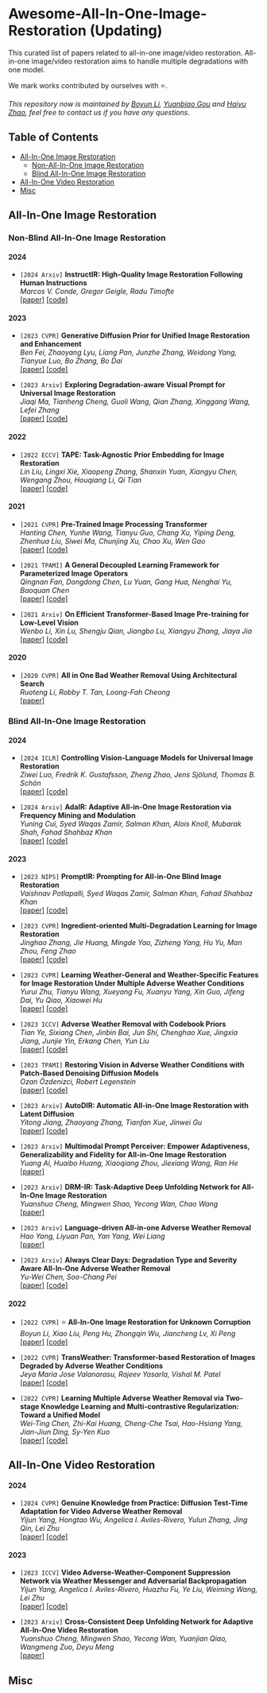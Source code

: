 # Awesome-All-In-One-Image-Restoration (Updating)

This curated list of papers related to all-in-one image/video restoration. All-in-one image/video restoration aims to handle multiple degradations with one model. 

We mark works contributed by ourselves with ⭐.

*This repository now is maintained by [Boyun Li](https://liboyun.github.io/), [Yuanbiao Gou](https://ybgou.github.io/) and [Haiyu Zhao](https://pandint.github.io/about/), feel free to contact us if you have any questions.*



## Table of Contents

- [All-In-One Image Restoration](#all-in-one-image-restoration)
  - [Non-All-In-One Image Restoration](#Non-Blind-All-In-One-Image-Restoration)
  - [Blind All-In-One Image Restoration](#Blind-All-In-One-Image-Restoration)
- [All-In-One Video Restoration](#All-In-One-Video-Restoration)
- [Misc](#misc)



## All-In-One Image Restoration

### Non-Blind All-In-One Image Restoration

#### 2024

- `[2024 Arxiv]` **InstructIR: High-Quality Image Restoration Following Human Instructions**  
*Marcos V. Conde, Gregor Geigle, Radu Timofte*  
[[paper]](https://arxiv.org/abs/2401.16468) [[code]](https://github.com/mv-lab/InstructIR.git)

#### 2023

- `[2023 CVPR]` **Generative Diffusion Prior for Unified Image Restoration and Enhancement**  
*Ben Fei, Zhaoyang Lyu, Liang Pan, Junzhe Zhang, Weidong Yang, Tianyue Luo, Bo Zhang, Bo Dai*  
[[paper]](https://arxiv.org/abs/2304.01247) [[code]](https://github.com/Fayeben/GenerativeDiffusionPrior.git)

- `[2023 Arxiv]` **Exploring Degradation-aware Visual Prompt for Universal Image Restoration**  
*Jiaqi Ma, Tianheng Cheng, Guoli Wang, Qian Zhang, Xinggang Wang, Lefei Zhang*  
[[paper]](https://arxiv.org/abs/2306.13653) [[code]](https://github.com/leonmakise/ProRes.git)

#### 2022

- `[2022 ECCV]` **TAPE: Task-Agnostic Prior Embedding for Image Restoration**  
*Lin Liu, Lingxi Xie, Xiaopeng Zhang, Shanxin Yuan, Xiangyu Chen, Wengang Zhou, Houqiang Li, Qi Tian*  
[[paper]](https://arxiv.org/abs/2203.06074) [[code]](http://home.ustc.edu.cn/~ll0825/project_TAPE.html)

#### 2021

- `[2021 CVPR]` **Pre-Trained Image Processing Transformer**   
*Hanting Chen, Yunhe Wang, Tianyu Guo, Chang Xu, Yiping Deng, Zhenhua Liu, Siwei Ma, Chunjing Xu, Chao Xu, Wen Gao*   
[[paper]](https://arxiv.org/abs/2012.00364) [[code]](https://github.com/huawei-noah/Pretrained-IPT.git)

- `[2021 TPAMI]` **A General Decoupled Learning Framework for Parameterized Image Operators**  
*Qingnan Fan, Dongdong Chen, Lu Yuan, Gang Hua, Nenghai Yu, Baoquan Chen*   
[[paper]](https://arxiv.org/abs/1907.05852) [[code]](https://github.com/fqnchina/DecoupleLearning.git)

- `[2021 Arxiv]` **On Efficient Transformer-Based Image Pre-training for Low-Level Vision**  
*Wenbo Li, Xin Lu, Shengju Qian, Jiangbo Lu, Xiangyu Zhang, Jiaya Jia*  
[[paper]](https://arxiv.org/abs/2112.10175) [[code]](https://github.com/fenglinglwb/EDT.git)

#### 2020

- `[2020 CVPR]` **All in One Bad Weather Removal Using Architectural Search**  
*Ruoteng Li, Robby T. Tan, Loong-Fah Cheong*   
[[paper]](https://openaccess.thecvf.com/content_CVPR_2020/html/Li_All_in_One_Bad_Weather_Removal_Using_Architectural_Search_CVPR_2020_paper.html)

### Blind All-In-One Image Restoration

#### 2024

- `[2024 ICLR]` **Controlling Vision-Language Models for Universal Image Restoration**  
*Ziwei Luo, Fredrik K. Gustafsson, Zheng Zhao, Jens Sjölund, Thomas B. Schön*  
[[paper]](https://arxiv.org/abs/2310.01018) [[code]](https://github.com/Algolzw/daclip-uir.git)

- `[2024 Arxiv]` **AdaIR: Adaptive All-in-One Image Restoration via Frequency Mining and Modulation**  
*Yuning Cui, Syed Waqas Zamir, Salman Khan, Alois Knoll, Mubarak Shah, Fahad Shahbaz Khan*   
[[paper]](https://arxiv.org/abs/2403.14614) [[code]](https://github.com/c-yn/AdaIR.git)

#### 2023

- `[2023 NIPS]` **PromptIR: Prompting for All-in-One Blind Image Restoration**  
*Vaishnav Potlapalli, Syed Waqas Zamir, Salman Khan, Fahad Shahbaz Khan*   
[[paper]](https://arxiv.org/abs/2306.13090) [[code]](https://github.com/va1shn9v/PromptIR.git)

- `[2023 CVPR]` **Ingredient-oriented Multi-Degradation Learning for Image Restoration**  
*Jinghao Zhang, Jie Huang, Mingde Yao, Zizheng Yang, Hu Yu, Man Zhou, Feng Zhao*  
[[paper]](https://openaccess.thecvf.com/content/CVPR2023/papers/Zhang_Ingredient-Oriented_Multi-Degradation_Learning_for_Image_Restoration_CVPR_2023_paper.pdf) [[code]](https://github.com/JingHao99/IDR-Ingredients-oriented-Degradation-Reformulation.git)

- `[2023 CVPR]` **Learning Weather-General and Weather-Specific Features for Image Restoration Under Multiple Adverse Weather Conditions**  
*Yurui Zhu, Tianyu Wang, Xueyang Fu, Xuanyu Yang, Xin Guo, Jifeng Dai, Yu Qiao, Xiaowei Hu*  
[[paper]](https://openaccess.thecvf.com/content/CVPR2023/papers/Zhu_Learning_Weather-General_and_Weather-Specific_Features_for_Image_Restoration_Under_Multiple_CVPR_2023_paper.pdf) [[code]](https://github.com/zhuyr97/WGWS-Net.git)

- `[2023 ICCV]` **Adverse Weather Removal with Codebook Priors**  
*Tian Ye, Sixiang Chen, Jinbin Bai, Jun Shi, Chenghao Xue, Jingxia Jiang, Junjie Yin, Erkang Chen, Yun Liu*  
[[paper]](https://openaccess.thecvf.com/content/ICCV2023/papers/Ye_Adverse_Weather_Removal_with_Codebook_Priors_ICCV_2023_paper.pdf) [[code]](https://github.com/Owen718/AWRCP.git)

- `[2023 TPAMI]` **Restoring Vision in Adverse Weather Conditions with Patch-Based Denoising Diffusion Models**  
*Ozan Özdenizci, Robert Legenstein*   
[[paper]](https://arxiv.org/abs/2207.14626) [[code]](https://github.com/IGITUGraz/WeatherDiffusion.git)

- `[2023 Arxiv]` **AutoDIR: Automatic All-in-One Image Restoration with Latent Diffusion**  
*Yitong Jiang, Zhaoyang Zhang, Tianfan Xue, Jinwei Gu*   
[[paper]](https://arxiv.org/pdf/2310.10123) [[code]](https://github.com/jiangyitong/AutoDIR.git)

- `[2023 Arxiv]` **Multimodal Prompt Perceiver: Empower Adaptiveness, Generalizability and Fidelity for All-in-One Image Restoration**  
*Yuang Ai, Huaibo Huang, Xiaoqiang Zhou, Jiexiang Wang, Ran He*  
[[paper]](https://arxiv.org/abs/2312.02918)

- `[2023 Arxiv]` **DRM-IR: Task-Adaptive Deep Unfolding Network for All-In-One Image Restoration**  
*Yuanshuo Cheng, Mingwen Shao, Yecong Wan, Chao Wang*   
[[paper]](https://arxiv.org/abs/2307.07688)

- `[2023 Arxiv]` **Language-driven All-in-one Adverse Weather Removal**  
*Hao Yang, Liyuan Pan, Yan Yang, Wei Liang*  
[[paper]](https://arxiv.org/abs/2312.01381)

- `[2023 Arxiv]` **Always Clear Days: Degradation Type and Severity Aware All-In-One Adverse Weather Removal**  
*Yu-Wei Chen, Soo-Chang Pei*  
[[paper]](https://arxiv.org/abs/2310.18293) [[code]](https://github.com/fordevoted/UtilityIR)

#### 2022

- `[2022 CVPR]` ⭐ **All-In-One Image Restoration for Unknown Corruption**  
*Boyun Li, Xiao Liu, Peng Hu, Zhongqin Wu, Jiancheng Lv, Xi Peng*   
[[paper]](http://pengxi.me/wp-content/uploads/2022/03/All-In-One-Image-Restoration-for-Unknown-Corruption.pdf) [[code]](https://github.com/XLearning-SCU/2022-CVPR-AirNet.git)

- `[2022 CVPR]` **TransWeather: Transformer-based Restoration of Images Degraded by Adverse Weather Conditions**  
*Jeya Maria Jose Valanarasu, Rajeev Yasarla, Vishal M. Patel*   
[[paper]](https://arxiv.org/abs/2111.14813) [[code]](https://github.com/jeya-maria-jose/TransWeather.git)

- `[2022 CVPR]` **Learning Multiple Adverse Weather Removal via Two-stage Knowledge Learning and Multi-contrastive Regularization: Toward a Unified Model**  
*Wei-Ting Chen, Zhi-Kai Huang, Cheng-Che Tsai, Hao-Hsiang Yang, Jian-Jiun Ding, Sy-Yen Kuo*   
[[paper]](https://openaccess.thecvf.com/content/CVPR2022/papers/Chen_Learning_Multiple_Adverse_Weather_Removal_via_Two-Stage_Knowledge_Learning_and_CVPR_2022_paper.pdf) [[code]](https://github.com/fingerk28/Two-stage-Knowledge-For-Multiple-Adverse-Weather-Removal.git)

## All-In-One Video Restoration

#### 2024

- `[2024 CVPR]` **Genuine Knowledge from Practice: Diffusion Test-Time Adaptation for Video Adverse Weather Removal**  
*Yijun Yang, Hongtao Wu, Angelica I. Aviles-Rivero, Yulun Zhang, Jing Qin, Lei Zhu*   
[[paper]](https://arxiv.org/abs/2403.07684) [[code]](https://github.com/scott-yjyang/DiffTTA)

#### 2023

- `[2023 ICCV]` **Video Adverse-Weather-Component Suppression Network via Weather Messenger and Adversarial Backpropagation**  
*Yijun Yang, Angelica I. Aviles-Rivero, Huazhu Fu, Ye Liu, Weiming Wang, Lei Zhu*  
[[paper]](https://openaccess.thecvf.com/content/ICCV2023/html/Yang_Video_Adverse-Weather-Component_Suppression_Network_via_Weather_Messenger_and_Adversarial_Backpropagation_ICCV_2023_paper.html) [[code]](https://github.com/scott-yjyang/ViWS-Net.git)

- `[2023 Arxiv]` **Cross-Consistent Deep Unfolding Network for Adaptive All-In-One Video Restoration**  
*Yuanshuo Cheng, Mingwen Shao, Yecong Wan, Yuanjian Qiao, Wangmeng Zuo, Deyu Meng*   
[[paper]](https://arxiv.org/abs/2309.01627)

## Misc

